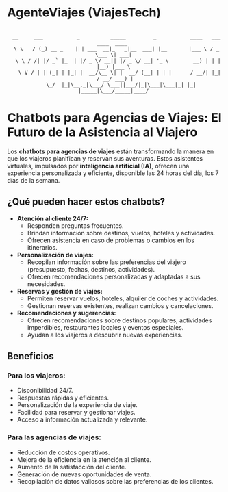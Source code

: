 # AgenteViajes (ViajesTech)
<div align="center">
<pre><code>
 __     ___           _          _____         _           ____   ___ ____  ____  
 \ \   / (_) __ _    | | ___  __|_   _|__  ___| |__       |___ \ / _ \___ \| ___| 
  \ \ / /| |/ _` |_  | |/ _ \/ __|| |/ _ \/ __| '_ \        __) | | | |__) |___ \ 
   \ V / | | (_| | |_| |  __/\__ \| |  __/ (__| | | |      / __/| |_| / __/ ___) |
    \_/  |_|\__,_|\___/ \___||___/|_|\___|\___|_| |_|     |_____|\___/_____|____/ 
</code></pre>
</div>

# Chatbots para Agencias de Viajes: El Futuro de la Asistencia al Viajero

Los **chatbots para agencias de viajes** están transformando la manera en que los viajeros planifican y reservan sus aventuras. Estos asistentes virtuales, impulsados por **inteligencia artificial (IA)**, ofrecen una experiencia personalizada y eficiente, disponible las 24 horas del día, los 7 días de la semana.

## ¿Qué pueden hacer estos chatbots?

* **Atención al cliente 24/7:**
    * Responden preguntas frecuentes.
    * Brindan información sobre destinos, vuelos, hoteles y actividades.
    * Ofrecen asistencia en caso de problemas o cambios en los itinerarios.
* **Personalización de viajes:**
    * Recopilan información sobre las preferencias del viajero (presupuesto, fechas, destinos, actividades).
    * Ofrecen recomendaciones personalizadas y adaptadas a sus necesidades.
* **Reservas y gestión de viajes:**
    * Permiten reservar vuelos, hoteles, alquiler de coches y actividades.
    * Gestionan reservas existentes, realizan cambios y cancelaciones.
* **Recomendaciones y sugerencias:**
    * Ofrecen recomendaciones sobre destinos populares, actividades imperdibles, restaurantes locales y eventos especiales.
    * Ayudan a los viajeros a descubrir nuevas experiencias.

## Beneficios

### Para los viajeros:

* Disponibilidad 24/7.
* Respuestas rápidas y eficientes.
* Personalización de la experiencia de viaje.
* Facilidad para reservar y gestionar viajes.
* Acceso a información actualizada y relevante.

### Para las agencias de viajes:

* Reducción de costos operativos.
* Mejora de la eficiencia en la atención al cliente.
* Aumento de la satisfacción del cliente.
* Generación de nuevas oportunidades de venta.
* Recopilación de datos valiosos sobre las preferencias de los clientes.
